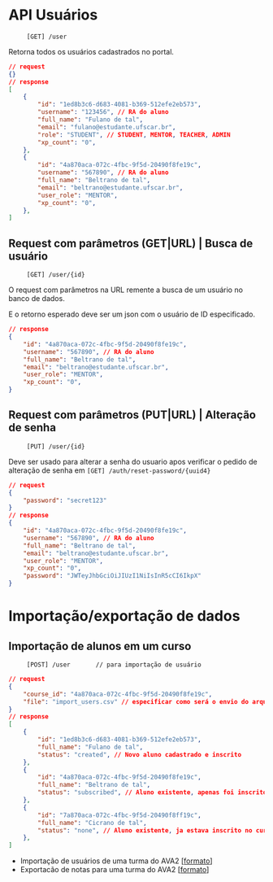 # API Usuários

         [GET] /user  

Retorna todos os usuários cadastrados no portal.

```json
// request
{}
// response
[
    {
        "id": "1ed8b3c6-d683-4081-b369-512efe2eb573",
        "username": "123456", // RA do aluno
        "full_name": "Fulano de tal",
        "email": "fulano@estudante.ufscar.br",
        "role": "STUDENT", // STUDENT, MENTOR, TEACHER, ADMIN
        "xp_count": "0",
    },
    {
        "id": "4a870aca-072c-4fbc-9f5d-20490f8fe19c",
        "username": "567890", // RA do aluno
        "full_name": "Beltrano de tal",
        "email": "beltrano@estudante.ufscar.br",
        "user_role": "MENTOR",
        "xp_count": "0",
    },
]
```

## Request com parâmetros (GET|URL) | Busca de usuário

         [GET] /user/{id}  

O request com parâmetros na URL remente a busca de um usuário no banco de dados. 

E o retorno esperado deve ser um json com o usuário de ID especificado.

```json
// response
{
    "id": "4a870aca-072c-4fbc-9f5d-20490f8fe19c",
    "username": "567890", // RA do aluno
    "full_name": "Beltrano de tal",
    "email": "beltrano@estudante.ufscar.br",
    "user_role": "MENTOR",
    "xp_count": "0",
}
```

## Request com parâmetros (PUT|URL) | Alteração de senha
         [PUT] /user/{id}  
Deve ser usado para alterar a senha do usuario apos verificar o pedido de alteração de senha em `[GET] /auth/reset-password/{uuid4}` 
```json
// request
{
    "password": "secret123"
}
// response
{
    "id": "4a870aca-072c-4fbc-9f5d-20490f8fe19c",
    "username": "567890", // RA do aluno
    "full_name": "Beltrano de tal",
    "email": "beltrano@estudante.ufscar.br",
    "user_role": "MENTOR",
    "xp_count": "0",
    "password": "JWTeyJhbGciOiJIUzI1NiIsInR5cCI6IkpX"
}
```
# Importação/exportação de dados

## Importação de alunos em um curso

         [POST] /user       // para importação de usuário

```json
// request
{
    "course_id": "4a870aca-072c-4fbc-9f5d-20490f8fe19c",
    "file": "import_users.csv" // especificar como será o envio do arquivo (ver formato a seguir)
} 
// response
[
    {
        "id": "1ed8b3c6-d683-4081-b369-512efe2eb573",
        "full_name": "Fulano de tal",
        "status": "created", // Novo aluno cadastrado e inscrito
    },
    {
        "id": "4a870aca-072c-4fbc-9f5d-20490f8fe19c",
        "full_name": "Beltrano de tal",
        "status": "subscribed", // Aluno existente, apenas foi inscrito
    },
    {
        "id": "7a870aca-072c-4fbc-9f5d-20490f8ff19c",
        "full_name": "Cicrano de tal",
        "status": "none", // Aluno existente, ja estava inscrito no curso
    },
]
```

- Importação de usuários de uma turma do AVA2 [[formato](import_users.csv)]
- Exportacão de notas para uma turma do AVA2 [[formato](export_grades.csv)]